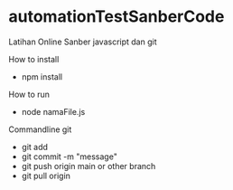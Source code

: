 # automationTestSanberCode
Latihan Online Sanber javascript dan git

How to install
- npm install

How to run
- node namaFile.js

Commandline git
- git add
- git commit -m "message"
- git push origin main or other branch
- git pull origin 

